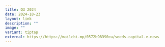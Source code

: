 ```yaml
---
title: Q3 2024
date: 2024-10-23
layout: link
description: ""
image: ""
variant: tiptap
external: https://https://mailchi.mp/0572b98390ea/seeds-capital-e-news-discover-the-latest-highlights-in-the-deep-tech-space-10331629
---
```

